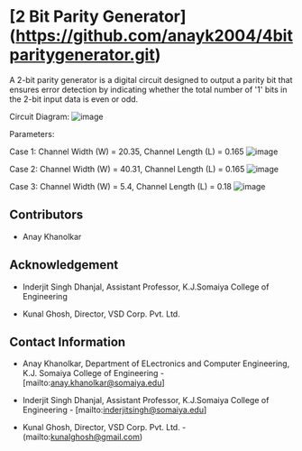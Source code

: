 # [2 Bit Parity Generator] (https://github.com/anayk2004/4bitparitygenerator.git)
A 2-bit parity generator is a digital circuit designed to output a parity bit that ensures error detection by indicating whether the total number of '1' bits in the 2-bit input data is even or odd.

Circuit Diagram:
![image](https://github.com/user-attachments/assets/700f30b7-2d64-470a-b991-23c9bdc205cf)

Parameters:

Case 1: Channel Width (W) = 20.35, Channel Length (L) = 0.165
![image](https://github.com/user-attachments/assets/79f43caa-a8b5-4e9c-b7f3-c619dae8b33b)


Case 2: Channel Width (W) = 40.31, Channel Length (L) = 0.165
![image](https://github.com/user-attachments/assets/45b44284-1778-48f2-9a1d-5acf7de5483c)


Case 3: Channel Width (W) = 5.4, Channel Length (L) = 0.18
![image](https://github.com/user-attachments/assets/0529e753-02db-4cb6-aff4-584c51120fc3)

## Contributors

* Anay Khanolkar

## Acknowledgement

* Inderjit Singh Dhanjal, Assistant Professor, K.J.Somaiya College of Engineering

* Kunal Ghosh, Director, VSD Corp. Pvt. Ltd.

## Contact Information

* Anay Khanolkar, Department of ELectronics and Computer Engineering, K.J. Somaiya College of Engineering - [mailto:anay.khanolkar@somaiya.edu]
  
* Inderjit Singh Dhanjal, Assistant Professor, K.J.Somaiya College of Engineering - [mailto:inderjitsingh@somaiya.edu]
  
* Kunal Ghosh, Director, VSD Corp. Pvt. Ltd. - (mailto:kunalghosh@gmail.com)




